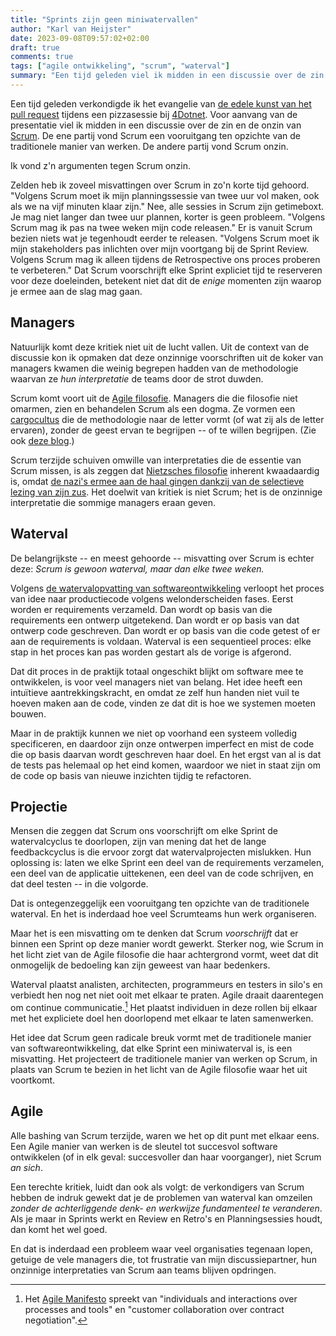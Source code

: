 ```yaml
---
title: "Sprints zijn geen miniwatervallen"
author: "Karl van Heijster"
date: 2023-09-08T09:57:02+02:00
draft: true
comments: true
tags: ["agile ontwikkeling", "scrum", "waterval"]
summary: "Een tijd geleden viel ik midden in een discussie over de zin en de onzin van Scrum. De ene partij vond Scrum een vooruitgang ten opzichte van de traditionele manier van werken. De andere partij vond Scrum onzin. Ik vond z'n argumenten tegen Scrum onzin."
---
```


Een tijd geleden verkondigde ik het evangelie van [de edele kunst van het pull request](/talks/de-edele-kunst-van-het-pull-request/) tijdens een pizzasessie bij [4Dotnet](https://www.4dotnet.nl/). Voor aanvang van de presentatie viel ik midden in een discussie over de zin en de onzin van [Scrum](/tags/scrum/ "Blogs met de tag 'scrum'"). De ene partij vond Scrum een vooruitgang ten opzichte van de traditionele manier van werken. De andere partij vond Scrum onzin.


Ik vond z'n argumenten tegen Scrum onzin.


Zelden heb ik zoveel misvattingen over Scrum in zo'n korte tijd gehoord. "Volgens Scrum moet ik mijn planningssessie van twee uur vol maken, ook als we na vijf minuten klaar zijn." Nee, alle sessies in Scrum zijn getimeboxt. Je mag niet langer dan twee uur plannen, korter is geen probleem. "Volgens Scrum mag ik pas na twee weken mijn code releasen." Er is vanuit Scrum bezien niets wat je tegenhoudt eerder te releasen. "Volgens Scrum moet ik mijn stakeholders pas inlichten over mijn voortgang bij de Sprint Review. Volgens Scrum mag ik alleen tijdens de Retrospective ons proces proberen te verbeteren." Dat Scrum voorschrijft elke Sprint expliciet tijd te reserveren voor deze doeleinden, betekent niet dat dit de *enige* momenten zijn waarop je ermee aan de slag mag gaan.


## Managers


Natuurlijk komt deze kritiek niet uit de lucht vallen. Uit de context van de discussie kon ik opmaken dat deze onzinnige voorschriften uit de koker van managers kwamen die weinig begrepen hadden van de methodologie waarvan ze *hun interpretatie* de teams door de strot duwden. 


Scrum komt voort uit de [Agile filosofie](/tags/agile-ontwikkeling/ "Blogs met de tag 'agile ontwikkeling'"). Managers die die filosofie niet omarmen, zien en behandelen Scrum als een dogma. Ze vormen een [cargocultus](https://nl.wikipedia.org/wiki/Cargocult "'Cargocult', Wikipedia") die de methodologie naar de letter vormt (of wat zij als de letter ervaren), zonder de geest ervan te begrijpen -- of te willen begrijpen. (Zie ook [deze blog](/blog/22/02/de-rol-van-user-stories/ "'De rol van user stories'").)


Scrum terzijde schuiven omwille van interpretaties die de essentie van Scrum missen, is als zeggen dat [Nietzsches filosofie](https://plato.stanford.edu/entries/nietzsche/ "'Friedrich Nietzsche', Stanford Encyclopedia of Philosophy") inherent kwaadaardig is, omdat [de nazi's ermee aan de haal gingen dankzij van de selectieve lezing van zijn zus](https://en.wikipedia.org/wiki/Influence_and_reception_of_Friedrich_Nietzsche#Nietzsche_and_fascism "'Nietzsche and fascism' in 'Influence and reception of Friedrich Nietzsche', Wikipedia"). Het doelwit van kritiek is niet Scrum; het is de onzinnige interpretatie die sommige managers eraan geven.


## Waterval


De belangrijkste -- en meest gehoorde -- misvatting over Scrum is echter deze: *Scrum is gewoon waterval, maar dan elke twee weken.*


Volgens [de watervalopvatting van softwareontwikkeling](https://en.wikipedia.org/wiki/Waterfall_model "'Waterfall model', Wikipedia") verloopt het proces van idee naar productiecode volgens welonderscheiden fases. Eerst worden er requirements verzameld. Dan wordt op basis van die requirements een ontwerp uitgetekend. Dan wordt er op basis van dat ontwerp code geschreven. Dan wordt er op basis van die code getest of er aan de requirements is voldaan. Waterval is een sequentieel proces: elke stap in het proces kan pas worden gestart als de vorige is afgerond.


Dat dit proces in de praktijk totaal ongeschikt blijkt om software mee te ontwikkelen, is voor veel managers niet van belang. Het idee heeft een intuïtieve aantrekkingskracht, en omdat ze zelf hun handen niet vuil te hoeven maken aan de code, vinden ze dat dit is hoe we systemen moeten bouwen. 


Maar in de praktijk kunnen we niet op voorhand een systeem volledig specificeren, en daardoor zijn onze ontwerpen imperfect en mist de code die op basis daarvan wordt geschreven haar doel. En het ergst van al is dat de tests pas helemaal op het eind komen, waardoor we niet in staat zijn om de code op basis van nieuwe inzichten tijdig te refactoren.


## Projectie


Mensen die zeggen dat Scrum ons voorschrijft om elke Sprint de watervalcyclus te doorlopen, zijn van mening dat het de lange feedbackcyclus is die ervoor zorgt dat watervalprojecten mislukken. Hun oplossing is: laten we elke Sprint een deel van de requirements verzamelen, een deel van de applicatie uittekenen, een deel van de code schrijven, en dat deel testen -- in die volgorde.


Dat is ontegenzeggelijk een vooruitgang ten opzichte van de traditionele waterval. En het is inderdaad hoe veel Scrumteams hun werk organiseren.


Maar het is een misvatting om te denken dat Scrum *voorschrijft* dat er binnen een Sprint op deze manier wordt gewerkt. Sterker nog, wie Scrum in het licht ziet van de Agile filosofie die haar achtergrond vormt, weet dat dit onmogelijk de bedoeling kan zijn geweest van haar bedenkers.


Waterval plaatst analisten, architecten, programmeurs en testers in silo's en verbiedt hen nog net niet ooit met elkaar te praten. Agile draait daarentegen om continue communicatie.[^1] Het plaatst individuen in deze rollen bij elkaar met het expliciete doel hen doorlopend met elkaar te laten samenwerken.


Het idee dat Scrum geen radicale breuk vormt met de traditionele manier van softwareontwikkeling, dat elke Sprint een miniwaterval is, is een misvatting. Het projecteert de traditionele manier van werken op Scrum, in plaats van Scrum te bezien in het licht van de Agile filosofie waar het uit voortkomt.


## Agile


Alle bashing van Scrum terzijde, waren we het op dit punt met elkaar eens. Een Agile manier van werken is de sleutel tot succesvol software ontwikkelen (of in elk geval: succesvoller dan haar voorganger), niet Scrum *an sich*.


Een terechte kritiek, luidt dan ook als volgt: de verkondigers van Scrum hebben de indruk gewekt dat je de problemen van waterval kan omzeilen *zonder de achterliggende denk- en werkwijze fundamenteel te veranderen*. Als je maar in Sprints werkt en Review en Retro's en Planningsessies houdt, dan komt het wel goed. 


En dat is inderdaad een probleem waar veel organisaties tegenaan lopen, getuige de vele managers die, tot frustratie van mijn discussiepartner, hun onzinnige interpretaties van Scrum aan teams blijven opdringen.


[^1]: Het [Agile Manifesto](https://agilemanifesto.org/) spreekt van "individuals and interactions over processes and tools" en "customer collaboration over contract negotiation".

